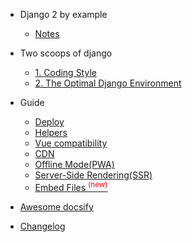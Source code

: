 * Django 2 by example

  * [Notes](django2.md)

* Two scoops of django

  * [1. Coding Style](two-scoops/1-coding-style.md)
  * [2. The Optimal Django Environment](two-scoops/2-the-optimal-django-environment.md)

* Guide

  * [Deploy](deploy.md)
  * [Helpers](helpers.md)
  * [Vue compatibility](vue.md)
  * [CDN](cdn.md)
  * [Offline Mode(PWA)](pwa.md)
  * [Server-Side Rendering(SSR)](ssr.md)
  * [Embed Files <sup style="color:red">(new)<sup>](embed-files.md)

* [Awesome docsify](awesome.md)
* [Changelog](changelog.md)